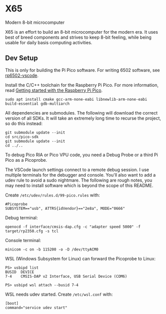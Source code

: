 # X65

Modern 8-bit microcomputer

X65 is an effort to build an 8-bit microcomputer for the modern era. It uses best of breed components and strives to keep 8-bit feeling, while being usable for daily basis computing activities.

## Dev Setup

This is only for building the Pi Pico software. For writing 6502 software, see [rp6502-vscode](https://github.com/picocomputer/rp6502-vscode).

Install the C/C++ toolchain for the Raspberry Pi Pico. For more information, read [Getting started with the Raspberry Pi Pico](https://rptl.io/pico-get-started).

```
sudo apt install cmake gcc-arm-none-eabi libnewlib-arm-none-eabi build-essential gdb-multiarch
```

All dependencies are submodules. The following will download the correct version of all SDKs. It will take an extremely long time to recurse the project, so do this instead:

```
git submodule update --init
cd src/pico-sdk
git submodule update --init
cd ../..
```

To debug Pico RIA or Pico VPU code, you need a Debug Probe or a third Pi Pico as a Picoprobe.

The VSCode launch settings connect to a remote debug session. I use multiple terminals for the debugger and console. You'll also want to add a udev rule to avoid a sudo nightmare. The following are rough notes, you may need to install software which is beyond the scope of this README.

Create `/etc/udev/rules.d/99-pico.rules` with:

```
#Picoprobe
SUBSYSTEM=="usb", ATTRS{idVendor}=="2e8a", MODE="0666"
```

Debug terminal:

```
openocd -f interface/cmsis-dap.cfg -c "adapter speed 5000" -f target/rp2350.cfg -s tcl
```

Console terminal:

```
minicom -c on -b 115200 -o -D /dev/ttyACM0
```

WSL (Windows Subsystem for Linux) can forward the Picoprobe to Linux:

```
PS> usbipd list
BUSID  DEVICE
7-4    CMSIS-DAP v2 Interface, USB Serial Device (COM6)

PS> usbipd wsl attach --busid 7-4
```

WSL needs udev started. Create `/etc/wsl.conf` with:

```
[boot]
command="service udev start"
```
